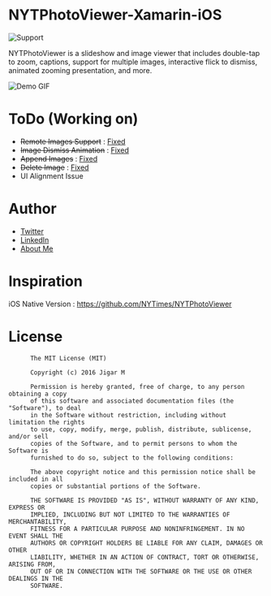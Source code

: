# NYTPhotoViewer-Xamarin-iOS
![Support](https://img.shields.io/badge/Support-Xamarin-green.svg)

NYTPhotoViewer is a slideshow and image viewer that includes double-tap to zoom, captions, support for multiple images, interactive flick to dismiss, animated zooming presentation, and more.

![Demo GIF](Video/NYTPhotoViewer.gif)

ToDo (Working on)
==========
+ ~~Remote Images Support~~ : [Fixed](https://github.com/JigarM/NYTPhotoViewer-Xamarin-iOS/commit/eb2b6498894de1b87ae63179a3bd4e54655c3d83)
+ ~~Image Dismiss Animation~~ : [Fixed](https://github.com/JigarM/NYTPhotoViewer-Xamarin-iOS/commit/5f4cb21c1aa8a6eac3d8a7e9ace197358221c4b3)
+ ~~Append Images~~ : [Fixed](https://github.com/JigarM/NYTPhotoViewer-Xamarin-iOS/commit/eb2b6498894de1b87ae63179a3bd4e54655c3d83)
+ ~~Delete Image~~ : [Fixed](https://github.com/JigarM/NYTPhotoViewer-Xamarin-iOS/commit/eb2b6498894de1b87ae63179a3bd4e54655c3d83)
+ UI Alignment Issue
 
# Author

* [Twitter](http://twitter.com/jigar0809)
* [LinkedIn](https://www.linkedin.com/in/jigarmaheshwari/)
* [About Me](https://about.me/jigar.maheshwari)

# Inspiration
iOS Native Version : https://github.com/NYTimes/NYTPhotoViewer

# License

          The MIT License (MIT)
        
          Copyright (c) 2016 Jigar M
        
          Permission is hereby granted, free of charge, to any person obtaining a copy
          of this software and associated documentation files (the "Software"), to deal
          in the Software without restriction, including without limitation the rights
          to use, copy, modify, merge, publish, distribute, sublicense, and/or sell
          copies of the Software, and to permit persons to whom the Software is
          furnished to do so, subject to the following conditions:
          
          The above copyright notice and this permission notice shall be included in all
          copies or substantial portions of the Software.
          
          THE SOFTWARE IS PROVIDED "AS IS", WITHOUT WARRANTY OF ANY KIND, EXPRESS OR
          IMPLIED, INCLUDING BUT NOT LIMITED TO THE WARRANTIES OF MERCHANTABILITY,
          FITNESS FOR A PARTICULAR PURPOSE AND NONINFRINGEMENT. IN NO EVENT SHALL THE
          AUTHORS OR COPYRIGHT HOLDERS BE LIABLE FOR ANY CLAIM, DAMAGES OR OTHER
          LIABILITY, WHETHER IN AN ACTION OF CONTRACT, TORT OR OTHERWISE, ARISING FROM,
          OUT OF OR IN CONNECTION WITH THE SOFTWARE OR THE USE OR OTHER DEALINGS IN THE
          SOFTWARE.
